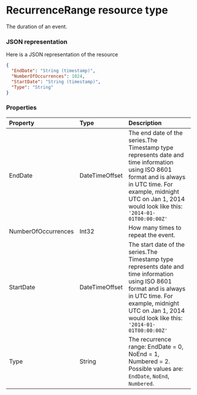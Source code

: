 # RecurrenceRange resource type

The duration of an event.

### JSON representation

Here is a JSON representation of the resource

```json
{
  "EndDate": "String (timestamp)",
  "NumberOfOccurrences": 1024,
  "StartDate": "String (timestamp)",
  "Type": "String"
}

```
### Properties
| Property	   | Type	|Description|
|:---------------|:--------|:----------|
|EndDate|DateTimeOffset|The end date of the series.The Timestamp type represents date and time information using ISO 8601 format and is always in UTC time. For example, midnight UTC on Jan 1, 2014 would look like this: `'2014-01-01T00:00:00Z'`|
|NumberOfOccurrences|Int32|How many times to repeat the event.|
|StartDate|DateTimeOffset|The start date of the series.The Timestamp type represents date and time information using ISO 8601 format and is always in UTC time. For example, midnight UTC on Jan 1, 2014 would look like this: `'2014-01-01T00:00:00Z'`|
|Type|String|The recurrence range: EndDate = 0, NoEnd = 1, Numbered = 2. Possible values are: `EndDate`, `NoEnd`, `Numbered`.|

<!-- uuid: 5709e5a3-3e29-4b59-a5c6-447790853e80
2015-10-09 18:41:47 UTC -->